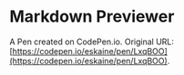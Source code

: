 # Markdown Previewer

A Pen created on CodePen.io. Original URL: [https://codepen.io/eskaine/pen/LxqBOO](https://codepen.io/eskaine/pen/LxqBOO).


